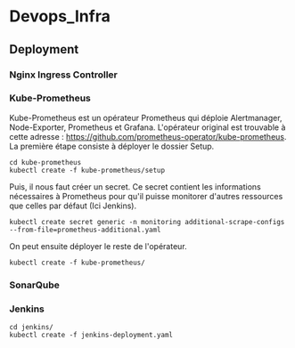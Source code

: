 # Devops_Infra

## Deployment

### Nginx Ingress Controller

### Kube-Prometheus

Kube-Prometheus est un opérateur Prometheus qui déploie Alertmanager, Node-Exporter, Prometheus et Grafana. L'opérateur original est trouvable à cette adresse : https://github.com/prometheus-operator/kube-prometheus.
La première étape consiste à déployer le dossier Setup.

```
cd kube-prometheus
kubectl create -f kube-prometheus/setup
```

Puis, il nous faut créer un secret. Ce secret contient les informations nécessaires à Prometheus pour qu'il puisse monitorer d'autres ressources que celles par défaut (Ici Jenkins). 

```
kubectl create secret generic -n monitoring additional-scrape-configs --from-file=prometheus-additional.yaml
```
On peut ensuite déployer le reste de l'opérateur.

```
kubectl create -f kube-prometheus/
```

### SonarQube



### Jenkins

```
cd jenkins/
kubectl create -f jenkins-deployment.yaml
```
